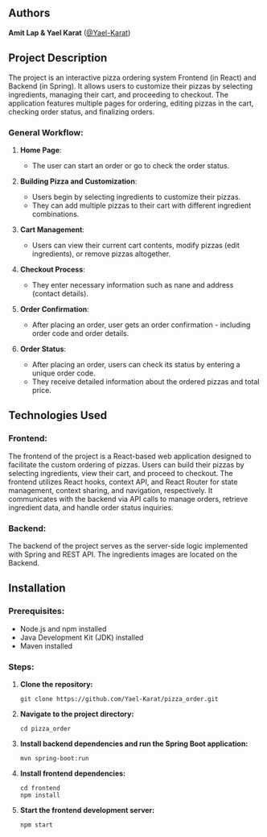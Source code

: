 ## Authors
<p>
  <span><strong>Amit Lap & Yael Karat</strong></span>
  (<a href="https://github.com/Yael-Karat">@Yael-Karat</a>)
</p>


## Project Description

The project is an interactive pizza ordering system Frontend (in React) and Backend (in Spring).
It allows users to customize their pizzas by selecting ingredients, managing their cart, and proceeding to checkout.
The application features multiple pages for ordering, editing pizzas in the cart, checking order status, and finalizing orders.

### General Workflow:
1. **Home Page**:
    - The user can start an order or go to check the order status.
   
2. **Building Pizza and Customization**:
    - Users begin by selecting ingredients to customize their pizzas.
    - They can add multiple pizzas to their cart with different ingredient combinations.

3. **Cart Management**:
    - Users can view their current cart contents, modify pizzas (edit ingredients), or remove pizzas altogether.

4. **Checkout Process**:
   - They enter necessary information such as nane and address (contact details).

5. **Order Confirmation**:
    - After placing an order, user gets an order confirmation - including order code and order details.

6. **Order Status**:
    - After placing an order, users can check its status by entering a unique order code.
    - They receive detailed information about the ordered pizzas and total price.

## Technologies Used

### Frontend:
The frontend of the project is a React-based web application designed to facilitate the custom ordering of pizzas. Users can build their pizzas by selecting ingredients, view their cart, and proceed to checkout. The frontend utilizes React hooks, context API, and React Router for state management, context sharing, and navigation, respectively. It communicates with the backend via API calls to manage orders, retrieve ingredient data, and handle order status inquiries.

### Backend:
The backend of the project serves as the server-side logic implemented with Spring and REST API.
The ingredients images are located on the Backend.

## Installation

### Prerequisites:
- Node.js and npm installed
- Java Development Kit (JDK) installed
- Maven installed

### Steps:
<ol>
  <strong><li>Clone the repository:</strong>
    <pre><code>git clone https://github.com/Yael-Karat/pizza_order.git</code></pre>
  </li>
  <strong><li>Navigate to the project directory:</strong>
    <pre><code>cd pizza_order</code></pre>
  </li>
  <strong><li>Install backend dependencies and run the Spring Boot application:</strong>
    <pre><code>mvn spring-boot:run</code></pre>
  </li>
  <strong><li>Install frontend dependencies:</strong>
    <pre><code>cd frontend
npm install</code></pre>
  </li>
  <strong><li>Start the frontend development server:</strong>
    <pre><code>npm start</code></pre>
  </li>
</ol>
